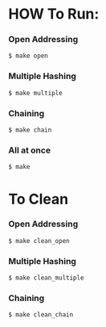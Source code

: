 # HOW To Run:

### Open Addressing
    $ make open

### Multiple Hashing
    $ make multiple

### Chaining
    $ make chain

### All at once
    $ make

# To Clean

### Open Addressing
    $ make clean_open

### Multiple Hashing
    $ make clean_multiple

### Chaining
    $ make clean_chain
